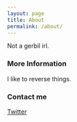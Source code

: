 ```yaml
---
layout: page
title: About
permalink: /about/
---
```


Not a gerbil irl.

### More Information

I like to reverse things.

### Contact me

[Twitter](https://twitter.com/el0x00bre)
